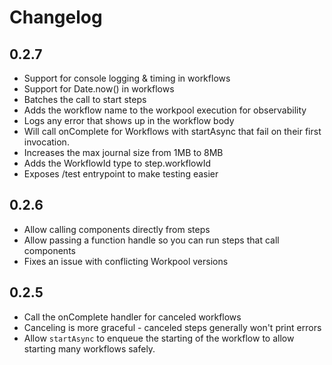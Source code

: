 # Changelog

## 0.2.7

- Support for console logging & timing in workflows
- Support for Date.now() in workflows
- Batches the call to start steps
- Adds the workflow name to the workpool execution for observability
- Logs any error that shows up in the workflow body
- Will call onComplete for Workflows with startAsync that fail
  on their first invocation.
- Increases the max journal size from 1MB to 8MB
- Adds the WorkflowId type to step.workflowId
- Exposes /test entrypoint to make testing easier

## 0.2.6

- Allow calling components directly from steps
- Allow passing a function handle so you can run steps that call components
- Fixes an issue with conflicting Workpool versions

## 0.2.5

- Call the onComplete handler for canceled workflows
- Canceling is more graceful - canceled steps generally won't print errors
- Allow `startAsync` to enqueue the starting of the workflow
  to allow starting many workflows safely.
